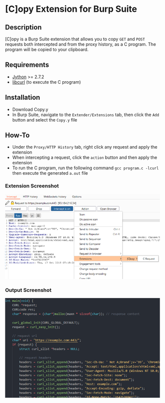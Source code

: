 # [C]opy Extension for Burp Suite

## Description
  [C]opy is a Burp Suite extension that allows you to copy `GET` and `POST` requests both intercepted and from the proxy history, as a C program.
  The program will be copied to your clipboard.

## Requirements
* [Jython](https://www.jython.org/download.html) >= 2.7.2
* [libcurl](https://curl.se/libcurl/) (to execute the C program)

## Installation
* Download Copy.y
* In Burp Suite, navigate to the `Extender/Extensions` tab, then click the `Add` button and select the `Copy.y` file

## How-To
* Under the `Proxy/HTTP History` tab, right click any request and apply the extension
* When intercepting a request, click the `action` button and then apply the extension
* To run the C program, run the following command `gcc program.c -lcurl` then execute the generated `a.out` file

### Extension Screenshot
![Alt text](burp.png?raw=true)

### Output Screenshot
![Alt text](program.png?raw=true)
